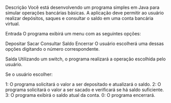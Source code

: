 Descrição
Você está desenvolvendo um programa simples em Java para simular operações bancárias básicas. A aplicação deve permitir ao usuário realizar depósitos, saques e consultar o saldo em uma conta bancária virtual.

Entrada
O programa exibirá um menu com as seguintes opções:

Depositar
Sacar
Consultar Saldo
Encerrar
O usuário escolherá uma dessas opções digitando o número correspondente.

Saída
Utilizando um switch, o programa realizará a operação escolhida pelo usuário.

Se o usuário escolher:

1: O programa solicitará o valor a ser depositado e atualizará o saldo.
2: O programa solicitará o valor a ser sacado e verificará se há saldo suficiente.
3: O programa exibirá o saldo atual da conta.
0: O programa encerrará.